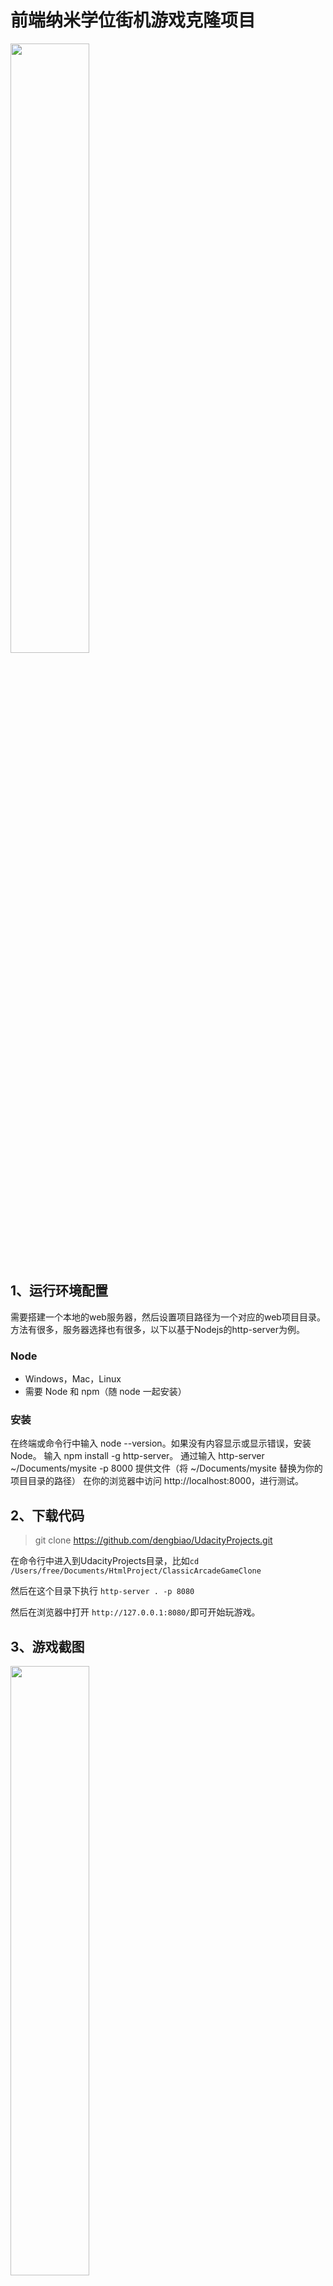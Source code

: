 
前端纳米学位街机游戏克隆项目
===============================
<img src="http://p4joo743u.bkt.clouddn.com/README-2018328111413.gif" width="50%" height="50%">


## 1、运行环境配置
需要搭建一个本地的web服务器，然后设置项目路径为一个对应的web项目目录。
方法有很多，服务器选择也有很多，以下以基于Nodejs的http-server为例。

### Node
- Windows，Mac，Linux
- 需要 Node 和 npm（随 node 一起安装）

### 安装
在终端或命令行中输入 node --version。如果没有内容显示或显示错误，安装 Node。
输入 npm install -g http-server。
通过输入 http-server ~/Documents/mysite -p 8000 提供文件（将 ~/Documents/mysite 替换为你的项目目录的路径）
在你的浏览器中访问 http://localhost:8000，进行测试。

## 2、下载代码
>git clone https://github.com/dengbiao/UdacityProjects.git

在命令行中进入到UdacityProjects目录，比如`cd /Users/free/Documents/HtmlProject/ClassicArcadeGameClone`

然后在这个目录下执行 `http-server . -p 8080`

然后在浏览器中打开 `http://127.0.0.1:8080/`即可开始玩游戏。

## 3、游戏截图
<img src="http://p4joo743u.bkt.clouddn.com/README-2018328111347.png" width="50%" height="50%">

<img src="http://p4joo743u.bkt.clouddn.com/README-2018328111355.png" width="50%" height="50%">

<img src="http://p4joo743u.bkt.clouddn.com/README-2018328111359.png" width="50%" height="50%">

## 4、Q&A
第一个JS完成的游戏项目，可玩性一般，纯练手，有问题可以私聊交流。